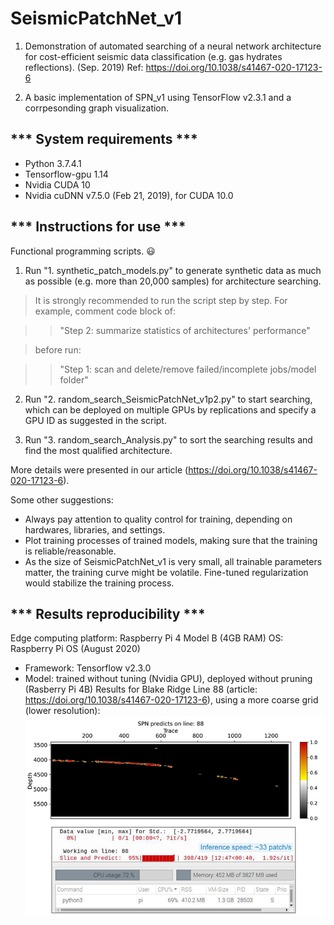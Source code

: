 # SeismicPatchNet_v1
1. Demonstration of automated searching of a neural network architecture for cost-efficient seismic data classification (e.g. gas hydrates reflections). (Sep. 2019)
Ref: https://doi.org/10.1038/s41467-020-17123-6

2. A basic implementation of SPN_v1 using TensorFlow v2.3.1 and a corrpesonding graph visualization.

## *** System requirements ***

* Python 3.7.4.1
* Tensorflow-gpu 1.14
* Nvidia CUDA 10
* Nvidia cuDNN v7.5.0 (Feb 21, 2019), for CUDA 10.0


## *** Instructions for use ***

Functional programming scripts. 😃


1. Run "1. synthetic_patch_models.py" to generate synthetic data as much as possible (e.g. more than 20,000 samples) for architecture searching.

> It is strongly recommended to run the script step by step. For example, comment code block of:

>> "Step 2:  summarize statistics of architectures' performance"

> before run:

>> "Step 1:  scan and delete/remove failed/incomplete jobs/model folder"


2. Run "2. random_search_SeismicPatchNet_v1p2.py" to start searching, which can be deployed on multiple GPUs by replications
 and specify a GPU ID as suggested in the script.


3. Run "3. random_search_Analysis.py" to sort the searching results and find the most qualified architecture.

More details were presented in our article (https://doi.org/10.1038/s41467-020-17123-6).


Some other suggestions:

* Always pay attention to quality control for training, depending on hardwares, libraries, and settings.
* Plot training processes of trained models, making sure that the training is reliable/reasonable.
* As the size of SeismicPatchNet_v1 is very small, all trainable parameters matter, the training curve might be volatile. Fine-tuned regularization would stabilize the training process.


## *** Results reproducibility  ***
Edge computing platform: Raspberry Pi 4 Model B (4GB RAM)
OS: Raspberry Pi OS (August 2020)
* Framework: Tensorflow v2.3.0
* Model: trained without tuning (Nvidia GPU), deployed without pruning (Rasberry Pi 4B)
Results for Blake Ridge Line 88 (article: https://doi.org/10.1038/s41467-020-17123-6), using a more coarse grid (lower resolution):
![image](https://github.com/gzoutlook/SeismicPatchNet_v1/blob/master/Raspberry%20Pi%204%20inference.png)
